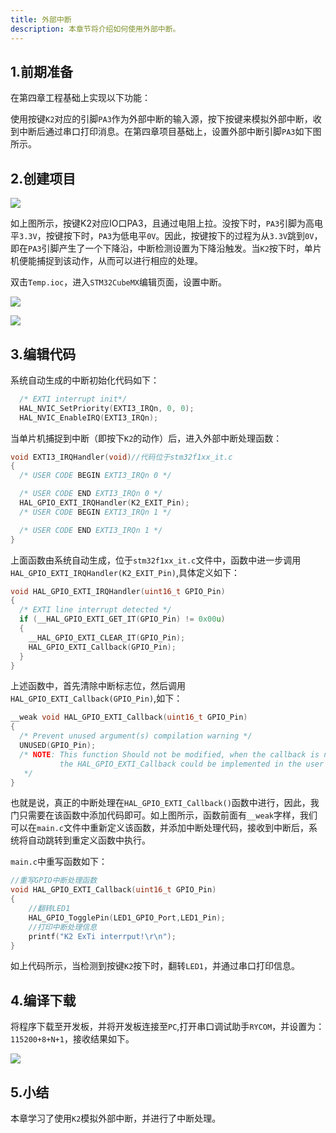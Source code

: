 ```yaml
---
title: 外部中断
description: 本章节将介绍如何使用外部中断。
---
```

## 1.前期准备

在第四章工程基础上实现以下功能：

使用按键`K2`对应的引脚`PA3`作为外部中断的输入源，按下按键来模拟外部中断，收到中断后通过串口打印消息。在第四章项目基础上，设置外部中断引脚`PA3`如下图所示。

## 2.创建项目

![](/images/nebula-pi-f103/interrupt/exit3.png)

如上图所示，按键K2对应IO口PA3，且通过电阻上拉。没按下时，`PA3`引脚为高电平`3.3V`，按键按下时，`PA3`为低电平`0V`。因此，按键按下的过程为从`3.3V`跳到`0V`，即在`PA3`引脚产生了一个下降沿，中断检测设置为下降沿触发。当`K2`按下时，单片机便能捕捉到该动作，从而可以进行相应的处理。

双击`Temp.ioc`，进入`STM32CubeMX`编辑页面，设置中断。

![](/images/nebula-pi-f103/interrupt/exit1.png)

![](/images/nebula-pi-f103/interrupt/exit2.png)

## 3.编辑代码

系统自动生成的中断初始化代码如下：

```c
  /* EXTI interrupt init*/
  HAL_NVIC_SetPriority(EXTI3_IRQn, 0, 0);
  HAL_NVIC_EnableIRQ(EXTI3_IRQn);
```

当单片机捕捉到中断（即按下`K2`的动作）后，进入外部中断处理函数：

```c
void EXTI3_IRQHandler(void)//代码位于stm32f1xx_it.c
{
  /* USER CODE BEGIN EXTI3_IRQn 0 */

  /* USER CODE END EXTI3_IRQn 0 */
  HAL_GPIO_EXTI_IRQHandler(K2_EXIT_Pin);
  /* USER CODE BEGIN EXTI3_IRQn 1 */

  /* USER CODE END EXTI3_IRQn 1 */
}
```

上面函数由系统自动生成，位于`stm32f1xx_it.c`文件中，函数中进一步调用`HAL_GPIO_EXTI_IRQHandler(K2_EXIT_Pin)`,具体定义如下：

```c
void HAL_GPIO_EXTI_IRQHandler(uint16_t GPIO_Pin)
{
  /* EXTI line interrupt detected */
  if (__HAL_GPIO_EXTI_GET_IT(GPIO_Pin) != 0x00u)
  {
    __HAL_GPIO_EXTI_CLEAR_IT(GPIO_Pin);
    HAL_GPIO_EXTI_Callback(GPIO_Pin);
  }
}
```

上述函数中，首先清除中断标志位，然后调用`HAL_GPIO_EXTI_Callback(GPIO_Pin)`,如下：

```c
__weak void HAL_GPIO_EXTI_Callback(uint16_t GPIO_Pin)
{
  /* Prevent unused argument(s) compilation warning */
  UNUSED(GPIO_Pin);
  /* NOTE: This function Should not be modified, when the callback is needed,
           the HAL_GPIO_EXTI_Callback could be implemented in the user file
   */
}
```

也就是说，真正的中断处理在`HAL_GPIO_EXTI_Callback()`函数中进行，因此，我门只需要在该函数中添加代码即可。如上图所示，函数前面有`__weak`字样，我们可以在`main.c`文件中重新定义该函数，并添加中断处理代码，接收到中断后，系统将自动跳转到重定义函数中执行。

`main.c`中重写函数如下：

```c
//重写GPIO中断处理函数
void HAL_GPIO_EXTI_Callback(uint16_t GPIO_Pin)
{
    //翻转LED1
    HAL_GPIO_TogglePin(LED1_GPIO_Port,LED1_Pin);
    //打印中断处理信息
    printf("K2 ExTi interrput!\r\n");
}
```

如上代码所示，当检测到按键`K2`按下时，翻转`LED1`，并通过串口打印信息。

## 4.编译下载

将程序下载至开发板，并将开发板连接至`PC`,打开串口调试助手`RYCOM`，并设置为：`115200+8+N+1`，接收结果如下。

![](/images/nebula-pi-f103/interrupt/exit4.png)

## 5.小结

本章学习了使用`K2`模拟外部中断，并进行了中断处理。
